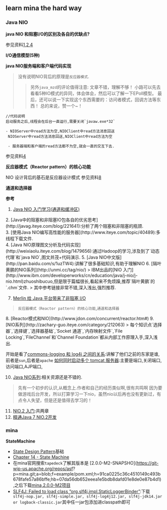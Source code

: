 ## learn mina the hard way

### Java NIO

**java NIO 和阻塞I/O的区别及各自的优缺点?**

参见资料[1](#1),[2](#2),[4](#4)

**I/O通信模型(5种)**


**java NIO服务端和客户端代码实现**


> 没有说明NIO背后的原理是`反应器模式`.
>> 另外`java_mzd`的评论值得注意:
文章不错，理解不够！
小路可以先去看看5种IO模式的异同，体会体会，然后可以了解一下EPoll模型。
最后，还可以说一下实现这个东西需要的：访问者模式，回调方法等东西！
总的来说，赞一个~！


```
//代码说明
启动服务之后,线程会在后台一直运行,需要关闭`javaw.exe*32`

- NIOServer中read方法为空,NIOClient中read方法消息回送
 NIOServer中read方法消息回送,NIOClient中read方法为空
 
 - 服务器端和客户端的read方法都不为空,就会一直的交互下去.
```

参见资料[4](#4)
 

 


**反应器模式（Reactor pattern）的核心功能**

NIO 设计背后的基石是反应器设计模式
参见资料[8](#8)


**通道和选择器**



**参考**

<div id="1">

1. [Java NIO 入门学习(通道和缓冲区)](http://unmi.cc/java-nio-channel-buffe/)
 <div id="2">
2.  [Java中的阻塞和非阻塞IO包各自的优劣思考](http://javag.iteye.com/blog/221641):分析了两个阻塞和非阻塞的瓶颈.
 <div id="3">
3.  [使用Java NIO编写高性能的服务器](http://www.iteye.com/topic/40489):多线程下载文件.
 <div id="4">
4.  [Java NIO原理图文分析及代码实现](http://weixiaolu.iteye.com/blog/1479656):通过Hadoop的学习,涉及到了`动态代理`和`java NIO`,图文并茂+代码演示.
5. [Java NIO中文版](http://pan.baidu.com/s/1uzTW4):讲解了很多基础知识,有助于理解NIO
6. [隔叶黄鹂的NIO系列](http://unmi.cc/tag/nio/)
> IBM出品的[NIO 入门](http://www.ibm.com/developerworks/cn/education/java/j-nio/j-nio.html)zhuoshibucuo,但是限于篇幅很长,看起来不免烦躁,推荐`隔叶黄鹂`的`.chm`文件.
> 其中参考链接非常不错,深入浅出,强烈推荐. 

7. [Merlin 给 Java 平台带来了非阻塞 I/O](http://www.ibm.com/developerworks/cn/java/j-javaio/)
> `反应器模式（Reactor pattern）的核心功能`,`通道和选择器`

 <div id="8">
8. [Reactor模式和NIO](http://www.jdon.com/concurrent/reactor.htm#)
9. [NIO系列](http://zachary-guo.iteye.com/category/212063)
> 每个知识点`选择器`,`选择键`,`选择器基础`,`Socket 通道`,`内存映射文件`,`File Locking`,`FileChannel`和`Channel Foundation`都从内部工作原理入手,深入浅出.

 开始是看了[commons-logging 和 log4j 之间的关系](http://zachary-guo.iteye.com/blog/361177):讲解了他们之前的东家是谁,前者是`sun`,后者是`apache`
 [如何同时启动多个 tomcat 服务器](http://zachary-guo.iteye.com/blog/610049):主要是端口,关闭端口,访问端口,AJP端口,

10. [Java NIO系列](http://blog.csdn.net/Anders_Zhuo/article/category/1299564):相关资源还是不错的.
> 先有一个初步的认识,从概念上.作者和自己的经历类似啊,很有共鸣啊
> 因为要做游戏后台开发，所以打算学习一下nio，虽然nio以后再也没有更新过，有点令人失望，但是还是值得去学习的！

11. [NIO.2 入门](http://www.ibm.com/developerworks/cn/java/j-nio2-1/):共两章
12. [精通Java 7 NIO.2开发](http://www.pin5i.com/showtopic-pro-java-7-nio.2.html)

### mina

**StateMachine**

- [State Design Pattern](http://sourcemaking.com/design_patterns/state)基础
- [Chapter 14 - State Machine](https://mina.apache.org/mina-project/userguide/ch14-state-machine/ch14-state-machine.html#state-inheritance)
-  在mina官网搜索`tapedeck`了解其版本是 [2.0.0-M2-SNAPSHO](https://git-wip-us.apache.org/repos/asf?
p=mina.git;a=blob;f=example/pom.xml;h=91ca0225c36c4510149c493b678fafe57a86bffe;hb=07da56db652eeea1e5bdb8dafd01e8de0e87b4d1),之后下载[mina,2.0.0-M2项目](http://archive.apache.org/dist/mina/2.0.0-M2/)
- [SLF4J: Failed to load class “org.slf4j.impl.StaticLoggerBinder”](http://stackoverflow.com/questions/7421612/slf4j-failed-to-load-class-org-slf4j-impl-staticloggerbinder):下载` slf4j-nop.jar, slf4j-simple.jar, slf4j-log4j12.jar, slf4j-jdk14.jar or logback-classic.jar`其中任一jar包添加进classpath即可





